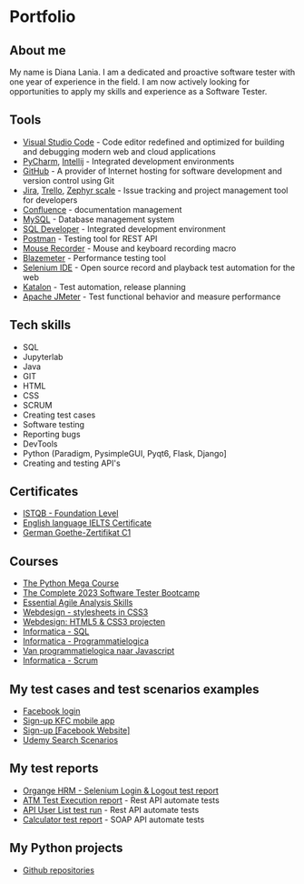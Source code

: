 # Portfolio

## About me
My name is Diana Lania. 
I am a dedicated and proactive software tester with one year of experience in the field. I am now actively looking for opportunities to apply my skills and experience as a Software Tester.

## Tools
  - [Visual Studio Code](https://code.visualstudio.com) - Code editor redefined and optimized for building and debugging modern web and cloud applications  
  - [PyCharm](https://www.jetbrains.com/pycharm/), [Intellij](https://www.jetbrains.com/idea/) - Integrated development environments
  - [GitHub](https://github.com/DianaLania) - A provider of Internet hosting for software development and version control using Git
  - [Jira](https://www.atlassian.com/software/jira0), [Trello](https://trello.com/), [Zephyr scale](https://smartbear.com/test-management/zephyr-scale/) - Issue tracking and project management tool for developers
  - [Confluence](https://www.atlassian.com/software/confluence/) - documentation management
  - [MySQL](https://www.mysql.com/) - Database management system
  - [SQL Developer](https://www.oracle.com/be/database/sqldeveloper/) - Integrated development environment
  - [Postman](https://www.postman.com/) - Testing tool for REST API
  - [Mouse Recorder](https://www.mouserecorder.com/) - Mouse and keyboard recording macro
  - [Blazemeter](https://www.blazemeter.com/) - Performance testing tool
  - [Selenium IDE](https://www.selenium.dev/selenium-ide/) - Open source record and playback test automation for the web
  - [Katalon](https://katalon.com/) - Test automation, release planning
  - [Apache JMeter](https://jmeter.apache.org/) - Test functional behavior and measure performance

## Tech skills
  - SQL 
  - Jupyterlab
  - Java 
  - GIT
  - HTML
  - CSS    
  - SCRUM
  - Creating test cases
  - Software testing
  - Reporting bugs      
  - DevTools
  - Python (Paradigm, PysimpleGUI, Pyqt6, Flask, Django]
  - Creating and testing API's
 
 
## Certificates
  - [ISTQB - Foundation Level](https://www.istqb.org/certifications/certified-tester-foundation-level) 
  - [English language IELTS Certificate](https://www.ielts.org/)
  - [German Goethe-Zertifikat C1](https://www.goethe.de/ins/pl/pl/sta/war/prf/gzc1.cfm)


## Courses
  - [The Python Mega Course](https://www.udemy.com/course/the-python-mega-course/) 
  - [The Complete 2023 Software Tester Bootcamp](https://www.udemy.com/course/testerbootcamp/?kw=the+complete+2023+softwa&src=sac)
  - [Essential Agile Analysis Skills](https://www.vdab.be/opleidingen/aanbod/O-AMI-850024/cursus/C-AMI-199871/Essentiele_agile_analyse_vaardigheden-online) 
  - [Webdesign - stylesheets in CSS3](https://www.vdab.be/opleidingen/aanbod/O-AMI-800417/cursus/C-AMI-144883/Webdesign_-_stylesheets_in_CSS3-online)
  - [Webdesign: HTML5 & CSS3 projecten](https://www.vdab.be/opleidingen/aanbod/O-AMI-800827/cursus/C-AMI-165239/Webdesign__HTML5_%2526_CSS3_projecten-online)  
  - [Informatica - SQL](https://www.vdab.be/opleidingen/aanbod/O-AMI-800751/cursus/C-AMI-151643/Informatica_-_SQL-online)
  - [Informatica - Programmatielogica](https://www.vdab.be/opleidingen/aanbod/O-AMI-800864/cursus/C-AMI-172238/Informatica__Programmatielogica-online)
  - [Van programmatielogica naar Javascript](https://www.vdab.be/opleidingen/aanbod/O-AMI-801138/cursus/C-AMI-203702/Van_programmatielogica_naar_javascript-online)
  - [Informatica - Scrum](https://www.vdab.be/opleidingen/aanbod/O-AMI-800575/cursus/C-AMI-146376/Informatica__Scrum-online)



## My test cases and test scenarios examples
  - [Facebook login](https://trello.com/c/q0zU8YNt)
  - [Sign-up KFC mobile app](https://trello.com/c/NaoiO5Ii)
  - [Sign-up [Facebook Website]](https://trello.com/c/q0zU8YNt)
  - [Udemy Search Scenarios](https://trello.com/c/IhMSADHI)

## My test reports
  - [Organge HRM - Selenium Login & Logout test report](https://drive.google.com/file/d/1gUmlwZFmc7-BgnyXJu31SvZrhnftR3Pu/view?usp=drive_link)
  - [ATM Test Execution report](https://docs.google.com/spreadsheets/d/11jw0nQrvBobuR4fZjhzbio5QhK7VABx2/edit?usp=drive_link&ouid=100401798670640554852&rtpof=true&sd=true) - Rest API automate tests
  - [API User List test run](https://docs.google.com/spreadsheets/d/11jw0nQrvBobuR4fZjhzbio5QhK7VABx2/edit?usp=drive_link&ouid=100401798670640554852&rtpof=true&sd=true) - Rest API automate tests
  - [Calculator test report](https://drive.google.com/file/d/16XJ9749cgFRIWD2xgWw7WSCi2DJA3nXi/view?usp=drive_link) - SOAP API automate tests

## My Python projects
 - [Github repositories](https://github.com/DianaLania?tab=repositories)

    




